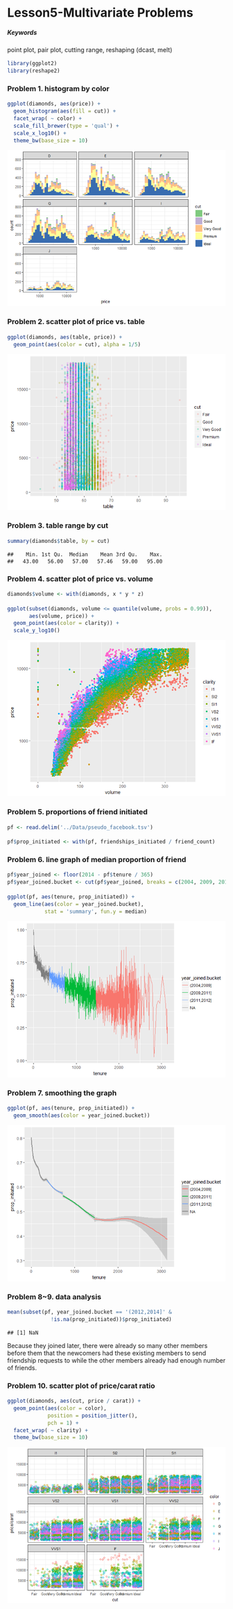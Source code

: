 Lesson5-Multivariate Problems
================

##### Keywords

point plot, pair plot, cutting range, reshaping (dcast, melt)

``` r
library(ggplot2)
library(reshape2)
```

### Problem 1. histogram by color

``` r
ggplot(diamonds, aes(price)) +
  geom_histogram(aes(fill = cut)) +
  facet_wrap( ~ color) +
  scale_fill_brewer(type = 'qual') +
  scale_x_log10() +
  theme_bw(base_size = 10)
```

![](lesson5_problems_files/figure-markdown_github/unnamed-chunk-2-1.png)

### Problem 2. scatter plot of price vs. table

``` r
ggplot(diamonds, aes(table, price)) +
  geom_point(aes(color = cut), alpha = 1/5)
```

![](lesson5_problems_files/figure-markdown_github/unnamed-chunk-3-1.png)

### Problem 3. table range by cut

``` r
summary(diamonds$table, by = cut)
```

    ##    Min. 1st Qu.  Median    Mean 3rd Qu.    Max. 
    ##   43.00   56.00   57.00   57.46   59.00   95.00

### Problem 4. scatter plot of price vs. volume

``` r
diamonds$volume <- with(diamonds, x * y * z)

ggplot(subset(diamonds, volume <= quantile(volume, probs = 0.99)), 
       aes(volume, price)) +
  geom_point(aes(color = clarity)) +
  scale_y_log10()
```

![](lesson5_problems_files/figure-markdown_github/unnamed-chunk-5-1.png)

### Problem 5. proportions of friend initiated

``` r
pf <- read.delim('../Data/pseudo_facebook.tsv')

pf$prop_initiated <- with(pf, friendships_initiated / friend_count)
```

### Problem 6. line graph of median proportion of friend

``` r
pf$year_joined <- floor(2014 - pf$tenure / 365)
pf$year_joined.bucket <- cut(pf$year_joined, breaks = c(2004, 2009, 2011, 2012))

ggplot(pf, aes(tenure, prop_initiated)) +
  geom_line(aes(color = year_joined.bucket), 
            stat = 'summary', fun.y = median)
```

![](lesson5_problems_files/figure-markdown_github/unnamed-chunk-7-1.png)

### Problem 7. smoothing the graph

``` r
ggplot(pf, aes(tenure, prop_initiated)) +
  geom_smooth(aes(color = year_joined.bucket))
```

![](lesson5_problems_files/figure-markdown_github/unnamed-chunk-8-1.png)

### Problem 8~9. data analysis

``` r
mean(subset(pf, year_joined.bucket == '(2012,2014]' &
              !is.na(prop_initiated))$prop_initiated)
```

    ## [1] NaN

Because they joined later, there were already so many other members before them that the newcomers had these existing members to send friendship requests to while the other members already had enough number of friends.

### Problem 10. scatter plot of price/carat ratio

``` r
ggplot(diamonds, aes(cut, price / carat)) +
  geom_point(aes(color = color), 
             position = position_jitter(),
             pch = 1) +
  facet_wrap( ~ clarity) +
  theme_bw(base_size = 10)
```

![](lesson5_problems_files/figure-markdown_github/unnamed-chunk-10-1.png)
